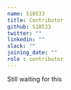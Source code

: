 ```yaml
---
name: S10533
title: Contributor
github: S10533
twitter: ""
linkedin: ""
slack: ""
joining_date: ""
role : contributor
---
```


Still waiting for this
